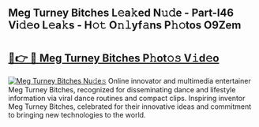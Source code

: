 ## Meg Turney Bitches L𝚎a𝚔ed N𝚞𝚍e - Part-l46 Vi𝚍𝚎o L𝚎a𝚔s - H𝚘𝚝 O𝚗𝚕yf𝚊ns P𝚑𝚘tos O9Zem

# <h2><a href="http://kf6nq57.oniu.top/?m=Meg+Turney+Bitches">🔗👉 🔴 Meg Turney Bitches P𝚑ot𝚘𝚜 V𝚒d𝚎o</a></h2>

[![Meg Turney Bitches Nu𝚍e𝚜](https://i.imgur.com/0qMVB7G.gif)](http://kf6nq57.oniu.top/?m=Meg+Turney+Bitches)
Online innovator and multimedia entertainer Meg Turney Bitches, recognized for disseminating dance and lifestyle information via viral dance routines and compact clips. Inspiring inventor Meg Turney Bitches, celebrated for their innovative ideas and commitment to bringing new technologies to the world.  
